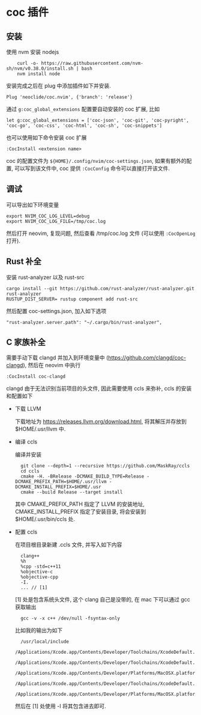 # coc 插件

## 安装

使用 nvm 安装 nodejs

        curl -o- https://raw.githubusercontent.com/nvm-sh/nvm/v0.38.0/install.sh | bash
        nvm install node

安装完成之后在 plug 中添加插件如下并安装.

    Plug 'neoclide/coc.nvim', {'branch': 'release'}

通过 `g:coc_global_extensions` 配置要自动安装的 coc 扩展, 比如

    let g:coc_global_extensions = ['coc-json', 'coc-git', 'coc-pyright', 'coc-go', 'coc-css', 'coc-html', 'coc-sh', 'coc-snippets']

也可以使用如下命令安装 coc 扩展

    :CocInstall <extension name>

coc 的配置文件为 `${HOME}/.config/nvim/coc-settings.json`, 如果有额外的配置, 可以写到该文件中,
coc 提供 `:CocConfig` 命令可以直接打开该文件.

## 调试

可以导出如下环境变量

    export NVIM_COC_LOG_LEVEL=debug
    export NVIM_COC_LOG_FILE=/tmp/coc.log

然后打开 neovim, 复现问题, 然后查看 /tmp/coc.log 文件 (可以使用 `:CocOpenLog` 打开).

## Rust 补全

安装 rust-analyzer 以及 rust-src

    cargo install --git https://github.com/rust-analyzer/rust-analyzer.git rust-analyzer
    RUSTUP_DIST_SERVER= rustup component add rust-src

然后配置 coc-settings.json, 加入如下选项

    "rust-analyzer.server.path": "~/.cargo/bin/rust-analyzer",

## C 家族补全

 需要手动下载 clangd 并加入到环境变量中 (https://github.com/clangd/coc-clangd),
 然后在 neovim 中执行

    :CocInstall coc-clangd

clangd 由于无法识别当前项目的头文件, 因此需要使用 ccls 来弥补, ccls 的安装和配置如下

- 下载 LLVM

    下载地址为 https://releases.llvm.org/download.html, 将其解压并存放到 $HOME/.usr/llvm 中.

- 编译 ccls

    编译并安装

        git clone --depth=1 --recursive https://github.com/MaskRay/ccls
        cd ccls
        cmake -H. -BRelease -DCMAKE_BUILD_TYPE=Release -DCMAKE_PREFIX_PATH=$HOME/.usr/llvm -DCMAKE_INSTALL_PREFIX=$HOME/.usr
        cmake --build Release --target install

    其中  CMAKE_PREFIX_PATH 指定了 LLVM 的安装地址, CMAKE_INSTALL_PREFIX 指定了安装目录, 将会安装到 $HOME/.usr/bin/ccls 处.

- 配置 ccls

    在项目根目录新建 .ccls 文件, 并写入如下内容

        clang++
        %h
        %cpp -std=c++11
        %objective-c
        %objective-cpp
        -I.
        ... // [1]

    [1] 处是包含系统头文件, 这个 clang 自己是没带的, 在 mac 下可以通过 gcc 获取输出

        gcc -v -x c++ /dev/null -fsyntax-only

    比如我的输出为如下

        /usr/local/include
        /Applications/Xcode.app/Contents/Developer/Toolchains/XcodeDefault.xctoolchain/usr/bin/../include/c++/v1
        /Applications/Xcode.app/Contents/Developer/Toolchains/XcodeDefault.xctoolchain/usr/lib/clang/11.0.3/include
        /Applications/Xcode.app/Contents/Developer/Platforms/MacOSX.platform/Developer/SDKs/MacOSX.sdk/usr/include
        /Applications/Xcode.app/Contents/Developer/Toolchains/XcodeDefault.xctoolchain/usr/include
        /Applications/Xcode.app/Contents/Developer/Platforms/MacOSX.platform/Developer/SDKs/MacOSX.sdk/System/Library/Frameworks

    然后在 [1] 处使用 -I 将其包含进去即可.
